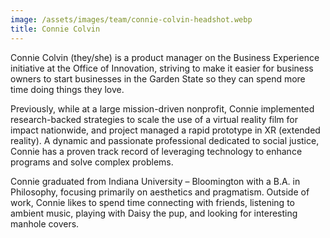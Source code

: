 ```yaml
---
image: /assets/images/team/connie-colvin-headshot.webp
title: Connie Colvin
---
```


Connie Colvin (they/she) is a product manager on the Business Experience initiative at the Office of Innovation, striving to make it easier for business owners to start businesses in the Garden State so they can spend more time doing things they love.

Previously, while at a large mission-driven nonprofit, Connie implemented research-backed strategies to scale the use of a virtual reality film for impact nationwide, and project managed a rapid prototype in XR (extended reality). A dynamic and passionate professional dedicated to social justice, Connie has a proven track record of leveraging technology to enhance programs and solve complex problems.

Connie graduated from Indiana University – Bloomington with a B.A. in Philosophy, focusing primarily on aesthetics and pragmatism. Outside of work, Connie likes to spend time connecting with friends, listening to ambient music, playing with Daisy the pup, and looking for interesting manhole covers.
